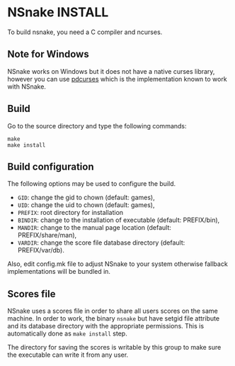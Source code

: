 NSnake INSTALL
==============

To build nsnake, you need a C compiler and ncurses.

Note for Windows
----------------

NSnake works on Windows but it does not have a native curses library, however
you can use [pdcurses][] which is the implementation known to work with NSnake.

Build
-----

Go to the source directory and type the following commands:

    make
    make install

Build configuration
-------------------

The following options may be used to configure the build.

- `GID`: change the gid to chown (default: games),
- `UID`: change the uid to chown (default: games),
- `PREFIX`: root directory for installation
- `BINDIR`: change to the installation of executable (default: PREFIX/bin),
- `MANDIR`: change to the manual page location (default: PREFIX/share/man),
- `VARDIR`: change the score file database directory (default: PREFIX/var/db).

Also, edit config.mk file to adjust NSnake to your system otherwise fallback
implementations will be bundled in.

Scores file
-----------

NSnake uses a scores file in order to share all users scores on the same
machine. In order to work, the binary `nsnake` but have setgid file attribute
and its database directory with the appropriate permissions. This is
automatically done as `make install` step.

The directory for saving the scores is writable by this group to make sure the
executable can write it from any user.

[pdcurses]: https://pdcurses.org
